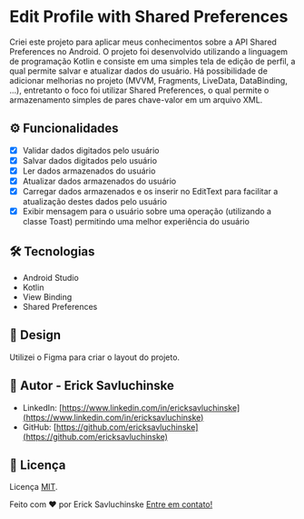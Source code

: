 # Edit Profile with Shared Preferences

Criei este projeto para aplicar meus conhecimentos sobre a API Shared Preferences no Android. O projeto foi desenvolvido utilizando a linguagem de programação Kotlin e consiste em uma simples tela de edição de perfil, a qual permite salvar e atualizar dados do usuário. Há possibilidade de adicionar melhorias no projeto (MVVM, Fragments, LiveData, DataBinding, ...), entretanto o foco foi utilizar Shared Preferences, o qual permite o armazenamento simples de pares chave-valor em um arquivo XML.

## ⚙️ Funcionalidades

- [x] Validar dados digitados pelo usuário
- [x] Salvar dados digitados pelo usuário
- [x] Ler dados armazenados do usuário
- [x] Atualizar dados armazenados do usuário
- [x] Carregar dados armazenados e os inserir no EditText para facilitar a atualização destes dados pelo usuário
- [x] Exibir mensagem para o usuário sobre uma operação (utilizando a classe Toast) permitindo uma melhor experiência do usuário

## 🛠 Tecnologias

- Android Studio
- Kotlin
- View Binding
- Shared Preferences

## 🎨 Design

Utilizei o Figma para criar o layout do projeto.

## 👋 Autor - Erick Savluchinske

- LinkedIn: [https://www.linkedin.com/in/ericksavluchinske](https://www.linkedin.com/in/ericksavluchinske)
- GitHub: [https://github.com/ericksavluchinske](https://github.com/ericksavluchinske)

## 📝 Licença

Licença [MIT](./LICENSE).

Feito com ❤️ por Erick Savluchinske [Entre em contato!](https://www.linkedin.com/in/ericksavluchinske)
